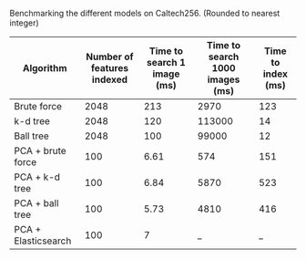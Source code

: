 Benchmarking the different models on Caltech256. (Rounded to nearest integer)

| Algorithm | Number of features indexed | Time to search 1 image (ms) | Time to search 1000 images (ms)  | Time to index (ms)    |
|-------------|----------------------------|------------------------|--------------|-------------|
| Brute force   | 2048 |  213   | 2970       | 123   | 
| k-d tree      | 2048 |  120   | 113000     |    14|
| Ball tree     | 2048 |  100   | 99000      |   12  |
| PCA + brute force | 100 | 6.61  | 574  |  151   |
| PCA + k-d tree | 100 |  6.84  | 5870    |  523  |
| PCA + ball tree | 100 | 5.73  |  4810  |   416  |
| PCA + Elasticsearch | 100 | 7  |  _  |   _  |
